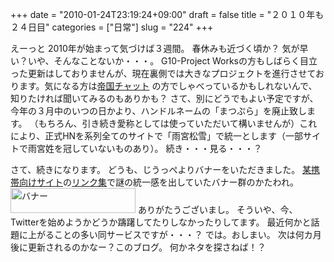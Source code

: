 +++
date = "2010-01-24T23:19:24+09:00"
draft = false
title = "２０１０年も２４日目"
categories = ["日常"]
slug = "224"
+++

えーっと
2010年が始まって気づけば３週間。
春休みも近づく頃か？
気が早い？いや、そんなことないか・・・。
G10-Project Worksの方もしばらく目立った更新はしておりませんが、現在裏側では大きなプロジェクトを進行させております。気になる方は<a href="http://matsupla.chatx.whocares.jp">帝国チャット</a> の方でしゃべっているかもしれないんで、知りたければ聞いてみるのもありかも？
さて、別にどうでもよい予定ですが、今年の３月中のいつの日かより、ハンドルネームの「まつぷら」を廃止致します。
（もちろん、引き続き愛称としては使っていただいて構いませんが）これにより、正式HNを系列全てのサイトで「雨宮松雪」で統一とします（一部サイトで雨宮姓を冠していないものあり）。
続き・・・見る・・・？

<!--more-->
さて、続きになります。
どうも、じうっぺよりバナーをいただきました。
<a href="http://x106.peps.jp/jiu7935">某携帯向けサイト</a>の<a href="http://x106.peps.jp/jiu7935/link/?cn=9">リンク集</a>で謎の統一感を出していたバナー群のかたわれ。
<a href="http://blog-imgs-36.fc2.com/m/a/t/matsupla/matsutan.jpg" target="_blank"><img src="http://blog-imgs-36.fc2.com/m/a/t/matsupla/matsutan.jpg" alt="バナー" border="0" width="200" height="40" /></a>
ありがたうございまし。
そういや、今、Twitterを始めようかどうか躊躇してたりしなかったりしてます。
最近何かと話題に上がることの多い同サービスですが・・・？
では。おしまい。
次は何カ月後に更新されるのかなー？このブログ。
何かネタを探さねば！？

